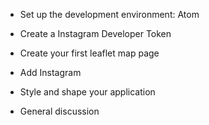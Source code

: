 - Set up the development environment: Atom

- Create a Instagram Developer Token

- Create your first leaflet map page

- Add Instagram

- Style and shape your application

- General discussion
